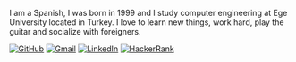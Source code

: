 I am a Spanish, I was born in 1999 and I study computer engineering at Ege University located in Turkey. I love to learn new things, work hard, play the guitar and socialize with foreigners.

[![GitHub](https://img.shields.io/badge/github-%23121011.svg?style=for-the-badge&logo=github&logoColor=white)](https://github.com/andresrodriguez55) 
 [![Gmail](https://img.shields.io/badge/Gmail-D14836?style=for-the-badge&logo=gmail&logoColor=white)](mailto:andrescalderonn1995@gmail.com) [![LinkedIn](https://img.shields.io/badge/linkedin-%230077B5.svg?style=for-the-badge&logo=linkedin&logoColor=white)](https://www.linkedin.com/in/andr%C3%A9s-arturo-rodr%C3%ADguez-calder%C3%B3n-623873197/) 
 [![HackerRank](https://img.shields.io/badge/-Hackerrank-2EC866?style=for-the-badge&logo=HackerRank&logoColor=white)](https://www.hackerrank.com/andrescalderon55)
